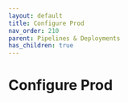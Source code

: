 ```yaml
---
layout: default
title: Configure Prod
nav_order: 210
parent: Pipelines & Deployments
has_children: true
---
```


# Configure Prod